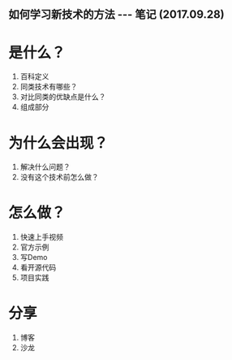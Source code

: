 ## 如何学习新技术的方法 --- 笔记  (2017.09.28)  

# 是什么？
1. 百科定义
2. 同类技术有哪些？
3. 对比同类的优缺点是什么？
4. 组成部分

# 为什么会出现？
1. 解决什么问题？
2. 没有这个技术前怎么做？

# 怎么做？
1. 快速上手视频
2. 官方示例
3. 写Demo
4. 看开源代码
5. 项目实践

# 分享
1. 博客
2. 沙龙